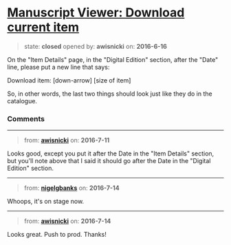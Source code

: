 # [Manuscript Viewer: Download current item](https://github.com/livingstoneonline/livingstoneonline/issues/60)

> state: **closed** opened by: **awisnicki** on: **2016-6-16**

On the &quot;Item Details&quot; page, in the &quot;Digital Edition&quot; section, after the &quot;Date&quot; line, please put a new line that says:

Download item: [down-arrow] [size of item]

So, in other words, the last two things should look just like they do in the catalogue.


### Comments

---
> from: [**awisnicki**](https://github.com/livingstoneonline/livingstoneonline/issues/60#issuecomment-231822206) on: **2016-7-11**

Looks good, except you put it after the Date in the &quot;Item Details&quot; section, but you&#x27;ll note above that I said it should go after the Date in the &quot;Digital Edition&quot; section.

---
> from: [**nigelgbanks**](https://github.com/livingstoneonline/livingstoneonline/issues/60#issuecomment-232615946) on: **2016-7-14**

Whoops, it&#x27;s on stage now.

---
> from: [**awisnicki**](https://github.com/livingstoneonline/livingstoneonline/issues/60#issuecomment-232772270) on: **2016-7-14**

Looks great. Push to prod. Thanks!

